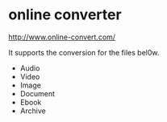 # online converter #

http://www.online-convert.com/

It supports the conversion for the files bel0w.
  * Audio
  * Video
  * Image
  * Document
  * Ebook
  * Archive